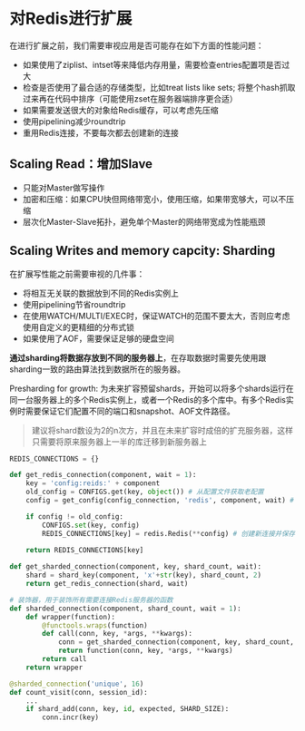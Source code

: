 # 对Redis进行扩展

在进行扩展之前，我们需要审视应用是否可能存在如下方面的性能问题：
- 如果使用了ziplist、intset等来降低内存用量，需要检查entries配置项是否过大
- 检查是否使用了最合适的存储类型，比如treat lists like sets; 将整个hash抓取过来再在代码中排序（可能使用zset在服务器端排序更合适）
- 如果需要发送很大的对象给Redis缓存，可以考虑先压缩
- 使用pipelining减少roundtrip
- 重用Redis连接，不要每次都去创建新的连接
 
## Scaling Read：增加Slave

- 只能对Master做写操作
- 加密和压缩：如果CPU快但网络带宽小，使用压缩，如果带宽够大，可以不压缩
- 层次化Master-Slave拓扑，避免单个Master的网络带宽成为性能瓶颈

## Scaling Writes and memory capcity: Sharding

在扩展写性能之前需要审视的几件事：
- 将相互无关联的数据放到不同的Redis实例上
- 使用pipelining节省roundtrip
- 在使用WATCH/MULTI/EXEC时，保证WATCH的范围不要太大，否则应考虑使用自定义的更精细的分布式锁
- 如果使用了AOF，需要保证足够的硬盘空间

**通过sharding将数据存放到不同的服务器上**，在存取数据时需要先使用跟sharding一致的路由算法找到数据所在的服务器。

Presharding for growth: 为未来扩容预留shards，开始可以将多个shards运行在同一台服务器上的多个Redis实例上，或者一个Redis的多个库中。有多个Redis实例时需要保证它们配置不同的端口和snapshot、AOF文件路径。
>建议将shard数设为2的n次方，并且在未来扩容时成倍的扩充服务器，这样只需要将原来服务器上一半的库迁移到新服务器上

```python
REDIS_CONNECTIONS = {}

def get_redis_connection(component, wait = 1):
    key = 'config:reids:' + component
    old_config = CONFIGS.get(key, object()) # 从配置文件获取老配置
    config = get_config(config_connection, 'redis', component, wait) # Redis服务器获取新配置

    if config != old_config:
        CONFIGS.set(key, config)
        REDIS_CONNECTIONS[key] = redis.Redis(**config) # 创建新连接并保存
    
    return REDIS_CONNECTIONS[key]

def get_sharded_connection(component, key, shard_count, wait):
    shard = shard_key(component, 'x'+str(key), shard_count, 2)
    return get_redis_connection(shard, wait)

# 装饰器，用于装饰所有需要连接Redis服务器的函数
def sharded_connection(component, shard_count, wait = 1):
    def wrapper(function):
        @functools.wraps(function)
        def call(conn, key, *args, **kwargs):
            conn = get_sharded_connection(component, key, shard_count, wait)
            return function(conn, key, *args, **kwargs)
        return call
    return wrapper

@sharded_connection('unique', 16)
def count_visit(conn, session_id):
    ...
    if shard_add(conn, key, id, expected, SHARD_SIZE):
        conn.incr(key)
```

